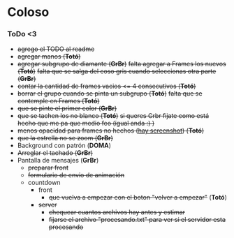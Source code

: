 # Coloso

### ToDo <3

- ~~agrego el TODO al readme~~
- ~~agregar manos (**Totó**)~~
- ~~agregar subgrupo de diamante (**GrBr**)~~ ~~falta agregar a Frames los nuevos (**Totó**)~~ ~~falta que se salga del coso gris cuando seleccionas otra parte (**GrBr**)~~
- ~~contar la cantidad de frames vacios <= 4 consecutivos (**Totó**)~~
- ~~borrar el grupo cuando se pinta un subgrupo (**Totó**)~~ ~~falta que se contemple en Frames (**Totó**)~~
- ~~que se pinte el primer color (**GrBr**)~~
- ~~que se tachen los no blanco (**Totó**)~~ ~~si queres Grbr fijate como está hecho que me pa que medio feo (igual anda :) )~~
- ~~menos opacidad para frames no hechos ([hay screenshot](image/screenshot_opacidad.png)) (**Totó**)~~
- ~~que la estrella no se zoom (**GrBr**)~~
- Background con patrón (**DOMA**)
- ~~Arreglar el tachado (**GrBr**)~~
- Pantalla de mensajes (**GrBr**)
    - ~~preparar front~~
    - ~~formulario de envio de animación~~
    - countdown
        - front
            - ~~que vuelva a empezar con el boton "volver a empezar"~~ (**Totó**)
        - ~~server~~
            - ~~chequear cuantos archivos hay antes y estimar~~
            - ~~fijarse el archivo "procesando.txt" para ver si el servidor esta procesando~~
